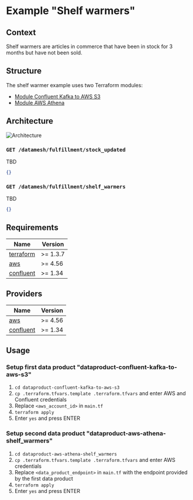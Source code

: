 # Example "Shelf warmers"

## Context

Shelf warmers are articles in commerce that have been in stock for 3 months but have not been sold.

## Structure

The shelf warmer example uses two Terraform modules:
* [Module Confluent Kafka to AWS S3](https://github.com/datamesh-architecture/terraform-dataproduct-confluent-kafka-to-aws-s3)
* [Module AWS Athena](https://github.com/datamesh-architecture/terraform-dataproduct-aws-athena)

## Architecture

![Architecture](https://www.datamesh-architecture.com/images/terraform-datamesh-dataproduct.png.webp)

### `GET /datamesh/fulfillment/stock_updated`

TBD

```json
{}
```

### `GET /datamesh/fulfillment/shelf_warmers`

TBD

```json
{}
```

## Requirements

| Name                                                                      | Version    |
|---------------------------------------------------------------------------|------------|
| <a name="requirement_terraform"></a> [terraform](#requirement\_terraform) | >= 1.3.7   |
| <a name="requirement_aws"></a> [aws](#requirement\_aws)                   | >= 4.56    |
| <a name="requirement_confluent"></a> [confluent](#requirement\_confluent) | >= 1.34    |

## Providers

| Name                                                                | Version   |
|---------------------------------------------------------------------|-----------|
| <a name="provider_aws"></a> [aws](#provider\_aws)                   | >= 4.56   |
| <a name="provider_confluent"></a> [confluent](#provider\_confluent) | >= 1.34   |

## Usage

### Setup first data product "dataproduct-confluent-kafka-to-aws-s3"
1. `cd dataproduct-confluent-kafka-to-aws-s3`
2. `cp .terraform.tfvars.template .terraform.tfvars` and enter AWS and Confluent credentials
3. Replace `<aws_account_id>` in `main.tf`
4. `terraform apply`
5. Enter `yes` and press ENTER

### Setup second data product "dataproduct-aws-athena-shelf_warmers"
1. `cd dataproduct-aws-athena-shelf_warmers`
2. `cp .terraform.tfvars.template .terraform.tfvars` and enter AWS credentials
3. Replace `<data_product_endpoint>` in `main.tf` with the endpoint provided by the first data product
4. `terraform apply`
5. Enter `yes` and press ENTER

